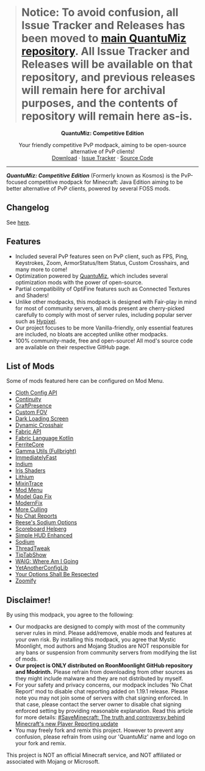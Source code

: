 > # Notice: To avoid confusion, all Issue Tracker and Releases has been moved to [main QuantuMiz repository](https://github.com/RoonMoonlight/QuantuMiz). All Issue Tracker and Releases will be available on that repository, and previous releases will remain here for archival purposes, and the contents of repository will remain here as-is.

<!-- TITLE -->
<p align="center">
  <b>QuantuMiz: Competitive Edition</b>
  <p align="center">
    Your friendly competitive PvP modpack, aiming to be open-source alternative of PvP clients!
    <br />
    <a href="https://modrinth.com/modpack/quantumiz-ce/versions">Download</a>
    ·
    <a href="https://github.com/RoonMoonlight/QuantuMiz/issues">Issue Tracker</a>
    ·
    <a href="https://github.com/RoonMoonlight/QuantuMiz-CE">Source Code</a>
  </p>
</p>

---

***QuantuMiz: Competitive Edition*** (Formerly known as Kosmos) is the PvP-focused competitive modpack for Minecraft: Java Edition aiming to be better alternative of PvP clients, powered by several FOSS mods.

## Changelog
See [here](https://github.com/RoonMoonlight/QuantuMiz-CE/releases).

## Features
* Included several PvP features seen on PvP client, such as FPS, Ping, Keystrokes, Zoom, ArmorStatus/Item Status, Custom Crosshairs, and many more to come!
* Optimization powered by [QuantuMiz](https://modrinth.com/modpack/quantumiz), which includes several optimization mods with the power of open-source.
* Partial compatibility of OptiFine features such as Connected Textures and Shaders!
* Unlike other modpacks, this modpack is designed with Fair-play in mind for most of community servers, all mods present are cherry-picked carefully to comply with most of server rules, including popular server such as [Hypixel](https://hypixel.net).
* Our project focuses to be more Vanilla-friendly, only essential features are included, no bloats are accepted unlike other modpacks.
* 100% community-made, free and open-source! All mod's source code are available on their respective GitHub page.

## List of Mods
Some of mods featured here can be configured on Mod Menu.

* [Cloth Config API](https://modrinth.com/mod/cloth-config)
* [Continuity](https://modrinth.com/mod/continuity)
* [CraftPresence](https://modrinth.com/mod/craftpresence)
* [Custom FOV](https://modrinth.com/mod/custom-fov-illusive)
* [Dark Loading Screen](https://modrinth.com/mod/dark-loading-screen)
* [Dynamic Crosshair](https://modrinth.com/mod/dynamiccrosshair)
* [Fabric API](https://modrinth.com/mod/fabric-api)
* [Fabric Language Kotlin](https://modrinth.com/mod/fabric-language-kotlin)
* [FerriteCore](https://modrinth.com/mod/ferrite-core)
* [Gamma Utils (Fullbright)](https://modrinth.com/mod/gamma-utils)
* [ImmediatelyFast](https://modrinth.com/mod/immediatelyfast)
* [Indium](https://modrinth.com/mod/indium)
* [Iris Shaders](https://modrinth.com/mod/iris)
* [Lithium](https://modrinth.com/mod/lithium)
* [MixinTrace](https://modrinth.com/mod/mixintrace)
* [Mod Menu](https://modrinth.com/mod/modmenu)
* [Model Gap Fix](https://modrinth.com/mod/modelfix)
* [ModernFix](https://modrinth.com/mod/modernfix)
* [More Culling](https://modrinth.com/mod/moreculling)
* [No Chat Reports](https://modrinth.com/mod/no-chat-reports)
* [Reese's Sodium Options](https://modrinth.com/mod/reeses-sodium-options)
* [Scoreboard Helper](https://modrinth.com/mod/scoreboard-helper)g
* [Simple HUD Enhanced](https://modrinth.com/mod/simple-hud-enhanced/version)
* [Sodium](https://modrinth.com/mod/sodium)
* [ThreadTweak](https://modrinth.com/mod/threadtweak)
* [TipTabShow](https://modrinth.com/mod/tiptapshow)
* [WAIG: Where Am I Going](https://modrinth.com/mod/waig)
* [YetAnotherConfigLib](https://modrinth.com/mod/yacl)
* [Your Options Shall Be Respected](https://modrinth.com/mod/yosbr)
* [Zoomify](https://modrinth.com/mod/zoomify)

## Disclaimer!
By using this modpack, you agree to the following:
* Our modpacks are designed to comply with most of the community server rules in mind. Please add/remove, enable mods and features at your own risk. By installing this modpack, you agree that Mystic Moonlight, mod authors and Mojang Studios are NOT responsible for any bans or suspension from community servers from modifying the list of mods.
* **Our project is ONLY distributed on RoonMoonlight GitHub repository and Modrinth.** Please refrain from downloading from other sources as they might include malware and they are not distributed by myself.
* For your safety and privacy concerns, our modpack includes 'No Chat Report' mod to disable chat reporting added on 1.19.1 release. Please note you may not join some of servers with chat signing enforced. In that case, please contact the server owner to disable chat signing enforced setting by providing reasonable explanation. Read this article for more details: [#SaveMinecraft: The truth and controversy behind Minecraft's new Player Reporting update](https://www.windowscentral.com/gaming/minecraft/saveminecraft-the-truth-and-controversy-behind-minecrafts-new-player-reporting)
* You may freely fork and remix this project. However to prevent any confusion, please refrain from using our 'QuantuMiz' name and logo on your fork and remix.

This project is NOT an official Minecraft service, and NOT affiliated or associated with Mojang or Microsoft.

